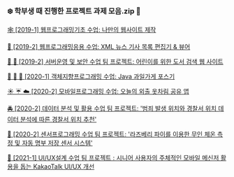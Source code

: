 ### ❄️ 학부생 때 진행한 프로젝트 과제 모음.zip 🔏

[🕸 [2019-1] 웹프로그래밍기초 수업: 나만의 웹사이트 제작](https://github.com/Beanxx/SMWU_Projects_zip/tree/main/HTML-My_Website)

[📰 [2019-2] 웹프로그래밍응용 수업: XML 뉴스 기사 목록 편집기 & 뷰어](https://github.com/Beanxx/SMWU_Projects_zip/tree/main/XML-%EB%89%B4%EC%8A%A4%ED%8E%B8%EC%A7%91%EA%B8%B0)

[👦 👧 [2019-2] 서버운영 및 보안 수업 팀 프로젝트: 어린이를 위한 도서 검색 웹 사이트](https://github.com/Beanxx/SMWU_Projects_zip/tree/main/HTML-%EC%96%B4%EB%A6%B0%EC%9D%B4%EB%8F%84%EC%84%9C%EA%B2%80%EC%83%89%EC%82%AC%EC%9D%B4%ED%8A%B8)

[🍎 🍋 🍉 [2020-1] 객체지향프로그래밍 수업: Java 과일가게 포스기](https://github.com/Beanxx/SMWU_Projects_zip/tree/main/Java-%EA%B3%BC%EC%9D%BC%EA%B0%80%EA%B2%8C%ED%8F%AC%EC%8A%A4%EA%B8%B0)

[☀️ ☔ ☁️ [2020-2] 모바일프로그래밍 수업: 오늘의 외출 옷차림 공유 앱](https://github.com/Beanxx/SMWU_Projects_zip/tree/main/Android-%EB%82%A0%EC%94%A8App)

[🚔 [2020-2] 데이터 분석 및 활용 수업 팀 프로젝트: '범죄 발생 위치와 경찰서 위치 데이터 분석에 따른 경찰서 위치 추천'](https://github.com/Beanxx/SMWU_Projects_zip/tree/main/%EB%8D%B0%EC%9D%B4%ED%84%B0%EB%B6%84%EC%84%9D-%EA%B2%BD%EC%B0%B0%EC%84%9C%EC%9C%84%EC%B9%98%EC%B6%94%EC%B2%9C)

[🍒 [2020-2] 센서프로그래밍 수업 팀 프로젝트: '라즈베리 파이를 이용한 무인 체온 측정 및 자동 명부 저장 센서 시스템'](https://github.com/Beanxx/SMWU_Projects_zip/tree/main/Sensor-%EB%9D%BC%EC%A6%88%EB%B2%A0%EB%A6%AC%ED%8C%8C%EC%9D%B4)

[📱 [2021-1] UI/UX설계 수업 팀 프로젝트 : 시니어 사용자의 주체적인 모바일 메신저 활용을 돕는 KakaoTalk UI/UX 개선](https://github.com/Beanxx/SMWU_Projects_zip/tree/main/UIUX-KakaoTalk)
